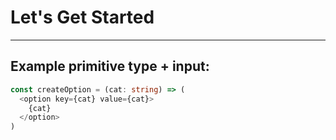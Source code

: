 # Let's Get Started

---

## Example primitive type + input:

```typescript
const createOption = (cat: string) => (
  <option key={cat} value={cat}>
    {cat}
  </option>
)
```
